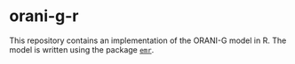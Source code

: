 # orani-g-r

This repository contains an implementation of the ORANI-G model in R. The model is written using the package [`emr`](github.com/paulofelipe/emr).
